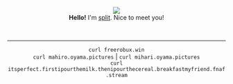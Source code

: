 <p align="center">
  <img src="https://mahiro.oyama.pictures/Hai">
  <br />
  <strong>Hello!</strong>
  I'm <a href="https://me.fyle.uk">split</a>. Nice to meet you!
</p>
  <br /><hr />
<p align="center">
  <code>curl freerobux.win</code><br />
  <code>curl mahiro.oyama.pictures</code> |  <code>curl mihari.oyama.pictures</code><br />
  <code>curl itsperfect.firstipourthemilk.thenipourthecereal.breakfastmyfriend.fnaf.stream</code>
</p>

